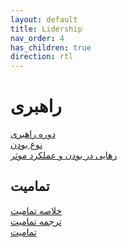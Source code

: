 ```yaml
---
layout: default
title: Lidership
nav_order: 4
has_children: true
direction: rtl
---
```


# راهبری
[دوره راهبری](/assets/SSRN-id3081564.pdf)\
[نوع بودن](/assets/speaking-being-werner-erhard-martin-heidegger-and-a-new-possibility-of-being-human-retail-pdfnbsped-1119549906-978-1119549901_compress%20(1).pdf)\
[رهایی در بودن و عملکرد موثر](/assets/Free-to-Be-and-Effective-Action.pdf)

## تمامیت
[خلاصه تمامیت](/assets/SSRN-id1511274.pdf)\
[ترجمه تمامیت](/assets/integrity.pdf)\
[تمامیت](/assets/SSRN-id920625.pdf)
